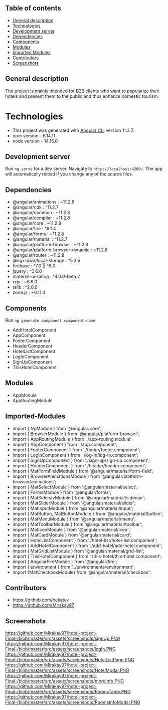 ## Table of contents
* [General description](#general-description)
* [Technologies](#Technologies)
* [Development server](#Development-server)
* [Dependencies](#Dependencies)
* [Components](#Components)
* [Modules](#Modules)
* [Imported Modules](#Imported-Modules)
* [Contributors](#Contributors)
* [Screenshots](#Screenshots)

## General description
The project is mainly intended for B2B clients 
who want to popularize their hotels 
and present them to the public and thus enhance domestic tourism.

# Technologies 

* This project was generated with [Angular CLI](https://github.com/angular/angular-cli) version 11.2.7.
* npm version - 6.14.11
* node version - 14.16.0

## Development server

Run `ng serve` for a dev server. Navigate to `http://localhost:4200/`. The app will automatically reload if you change any of the source files.

## Dependencies
* @angular/animations : ~11.2.8
* @angular/cdk : ^11.2.7
* @angular/common : ~11.2.8
* @angular/compiler : ~11.2.8
* @angular/core : ~11.2.8
* @angular/fire : ^6.1.4
* @angular/forms : ~11.2.8
* @angular/material : ^11.2.7
* @angular/platform-browser : ~11.2.8
* @angular/platform-browser-dynamic : ~11.2.8
* @angular/router : ~11.2.8
* @ngx-pwa/local-storage : ^5.3.6
* firebase : ^7.0 || ^8.0
* jquery : ^3.6.0
* material-ui-rating : ^4.0.0-beta.2
* rxjs : ~6.6.0
* tslib : ^2.0.0
* zone.js : ~0.11.3

## Components

Run `ng generate component component-name`
* AddHotelComponent
* AppComponent
* FooterComponent
* HeaderComponent
* HotelListComponent
* LogInComponent
* SignUpComponent
* ThisHotelComponent

## Modules

* AppModule
* AppRoutingModule

## Imported-Modules
* import { NgModule } from '@angular/core';
* import { BrowserModule } from '@angular/platform-browser';
* import { AppRoutingModule } from './app-routing.module';
* import { AppComponent } from './app.component';
* import { FooterComponent } from './footer/footer.component';
* import { LogInComponent } from './log-in/log-in.component';
* import { SignUpComponent } from './sign-up/sign-up.component';
* import { HeaderComponent } from './header/header.component';
* import { MatFormFieldModule } from '@angular/material/form-field';
* import { BrowserAnimationsModule } from '@angular/platform-browser/animations';
* import { MatSelectModule } from '@angular/material/select';
* import { FormsModule } from '@angular/forms';
* import { MatSidenavModule } from '@angular/material/sidenav';
* import { MatSliderModule } from '@angular/material/slider';
* import { MatInputModule } from '@angular/material/input';
* import { MatButton, MatButtonModule } from '@angular/material/button';
* import { MatMenuModule } from '@angular/material/menu';
* import { MatToolbarModule } from '@angular/material/toolbar';
* import { MatIconModule } from '@angular/material/icon';
* import { MatCardModule } from '@angular/material/card';
* import { HotelListComponent } from './hotel-list/hotel-list.component';
* import { AddHotelComponent } from './add-hotel/add-hotel.component';
* import { MatGridListModule } from '@angular/material/grid-list';
* import { ThisHotelComponent } from './this-hotel/this-hotel.component';
* import { AngularFireModule } from '@angular/fire';
* import { environment } from '../environments/environment';
* import {MatCheckboxModule} from '@angular/material/checkbox';

## Contributors
* https://github.com/bekatev
* https://github.com/Mirakay97


## Screenshots
https://github.com/Mirakay97/hotel-project-Final-/blob/master/src/assets/screenshots/signUp.PNG
https://github.com/Mirakay97/hotel-project-Final-/blob/master/src/assets/screenshots/logIn.PNG
https://github.com/Mirakay97/hotel-project-Final-/blob/master/src/assets/screenshots/HotelListPage.PNG
https://github.com/Mirakay97/hotel-project-Final-/blob/master/src/assets/screenshots/HotelModal.PNG
https://github.com/Mirakay97/hotel-project-Final-/blob/master/src/assets/screenshots/moreInfo.PNG
https://github.com/Mirakay97/hotel-project-Final-/blob/master/src/assets/screenshots/RoomsTable.PNG
https://github.com/Mirakay97/hotel-project-Final-/blob/master/src/assets/screenshots/RoomsInfoModal.PNG
